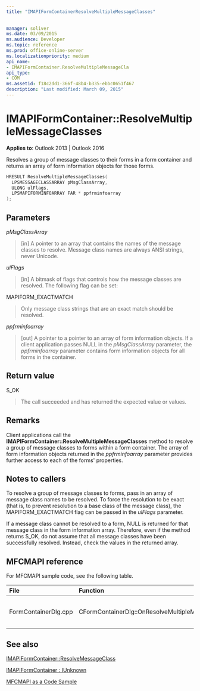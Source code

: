 ```yaml
---
title: "IMAPIFormContainerResolveMultipleMessageClasses"
 
 
manager: soliver
ms.date: 03/09/2015
ms.audience: Developer
ms.topic: reference
ms.prod: office-online-server
ms.localizationpriority: medium
api_name:
- IMAPIFormContainer.ResolveMultipleMessageCla
api_type:
- COM
ms.assetid: f18c2dd1-366f-48b4-b335-ebbc0651f467
description: "Last modified: March 09, 2015"
---
```


# IMAPIFormContainer::ResolveMultipleMessageClasses

  
  
**Applies to**: Outlook 2013 | Outlook 2016 
  
Resolves a group of message classes to their forms in a form container and returns an array of form information objects for those forms.
  
```cpp
HRESULT ResolveMultipleMessageClasses(
  LPSMESSAGECLASSARRAY pMsgClassArray,
  ULONG ulFlags,
  LPSMAPIFORMINFOARRAY FAR * ppfrminfoarray
);
```

## Parameters

 _pMsgClassArray_
  
> [in] A pointer to an array that contains the names of the message classes to resolve. Message class names are always ANSI strings, never Unicode.
    
 _ulFlags_
  
> [in] A bitmask of flags that controls how the message classes are resolved. The following flag can be set:
    
MAPIFORM_EXACTMATCH 
  
> Only message class strings that are an exact match should be resolved.
    
 _ppfrminfoarray_
  
> [out] A pointer to a pointer to an array of form information objects. If a client application passes NULL in the  _pMsgClassArray_ parameter, the  _ppfrminfoarray_ parameter contains form information objects for all forms in the container. 
    
## Return value

S_OK 
  
> The call succeeded and has returned the expected value or values.
    
## Remarks

Client applications call the **IMAPIFormContainer::ResolveMultipleMessageClasses** method to resolve a group of message classes to forms within a form container. The array of form information objects returned in the _ppfrminfoarray_ parameter provides further access to each of the forms' properties. 
  
## Notes to callers

To resolve a group of message classes to forms, pass in an array of message class names to be resolved. To force the resolution to be exact (that is, to prevent resolution to a base class of the message class), the MAPIFORM_EXACTMATCH flag can be passed in the _ulFlags_ parameter. 
  
If a message class cannot be resolved to a form, NULL is returned for that message class in the form information array. Therefore, even if the method returns S_OK, do not assume that all message classes have been successfully resolved. Instead, check the values in the returned array.
  
## MFCMAPI reference

For MFCMAPI sample code, see the following table.
  
|**File**|**Function**|**Comment**|
|:-----|:-----|:-----|
|FormContainerDlg.cpp  <br/> |CFormContainerDlg::OnResolveMultipleMessageClasses  <br/> |MFCMAPI uses the **IMAPIFormContainer::ResolveMultipleMessageClasses** method to locate a form that is associated with a set of message classes.  <br/> |
   
## See also



[IMAPIFormContainer::ResolveMessageClass](imapiformcontainer-resolvemessageclass.md)
  
[IMAPIFormContainer : IUnknown](imapiformcontaineriunknown.md)


[MFCMAPI as a Code Sample](mfcmapi-as-a-code-sample.md)

